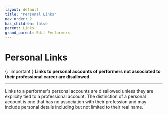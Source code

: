 ```yaml
---
layout: default
title: "Personal Links"
nav_order: 2
has_children: false
parent: Links
grand_parent: Edit Performers
---
```


# Personal Links

{: .important }
**Links to personal accounts of performers not associated to their professional career are disallowed.**

---

Links to a performer's personal accounts are disallowed unless they are explicity tied to a professional account. The distinction of a personal account is one that has no association with their profession and may include personal details including but not limited to their real name.
